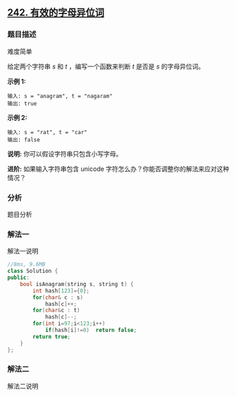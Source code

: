 ## [242. 有效的字母异位词](https://leetcode-cn.com/problems/valid-anagram/)

### 题目描述

难度简单

给定两个字符串 *s* 和 *t* ，编写一个函数来判断 *t* 是否是 *s* 的字母异位词。

**示例 1:**

```
输入: s = "anagram", t = "nagaram"
输出: true
```

**示例 2:**

```
输入: s = "rat", t = "car"
输出: false
```

**说明:**
你可以假设字符串只包含小写字母。

**进阶:**
如果输入字符串包含 unicode 字符怎么办？你能否调整你的解法来应对这种情况？

### 分析

题目分析

### 解法一

解法一说明

```c++
//8ms, 9.6MB
class Solution {
public:
    bool isAnagram(string s, string t) {
        int hash[123]={0};
        for(char& c : s)
            hash[c]++;
        for(char&c : t)
            hash[c]--;
        for(int i=97;i<123;i++)
            if(hash[i]!=0)  return false;
        return true;
    }
};
```

### 解法二

解法二说明

```c++

```

